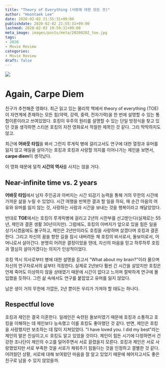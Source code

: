 ```yaml
---
title: "Theory of Everything (사랑에 대한 모든 것)"
author: "Hoontaek Lee"
date: 2020-02-02 21:55:31+09:00
publishdate: 2020-02-02 21:55:31+09:00
lastmod: 2020-02-03 19:59:31+09:00
meta_image: images/posts/meta/20200202_toe.jpg
tags:
- 2020
- Movie Review
categories:
- Movie Review
draft: false
---
```


![](https://movie-phinf.pstatic.net/20141215_240/1418606368286QqKQF_JPEG/movie_image.jpg?type=m665_443_2)

# Again, Carpe Diem

친구가 추천해준 영화다. 최근 읽고 있는 물리학 책에서 theory of everything (TOE)이 자연계에 존재하는 모든 힘(약력, 강력, 중력, 전자기력)을 한 번에 설명할 수 있는 통합이론이라고 쓰여있었다. 호킹이 우주의 원리를 설명할 수 있는 단일 방정식을 찾고 있던 것을 생각하면 스티븐 호킹의 자전 영화로서 적절한 제목인 것 같다. 그리 딱딱하지도 않고.

최근에 **어바웃 타임**을 봐서 그런지 루게릭 병에 걸리고서도 연구에 대한 열정과 유머를 잃지 않고 매일을 살아가는 호킹과 호킹과 사랑할 의지를 이어나가는 제인을 보면서, **carpe diem**이 생각났다.

이 영화 때문에 덜컥 **시간의 역사**를 사지는 않을 거다.

## Near-infinite time vs. 2 years

**어바웃 타임**에서 남자 주인공과 아버지는 시간 되감기 능력을 통해 거의 무한의 시간에 가까운 삶을 누릴 수 있었다. 시간 여행을 반복한 결과 할 일을 하되, 매 순간 마음의 여유와 유머를 잃지 않는 것, 사랑하는 사람과 시간을 보내는 것을 행복이라고 깨달았었다.

반대로 **TOE**에서는 호킹이 루게릭병에 걸리고 2년의 시한부를 선고받는다(실제로는 55년, 제인과 결혼 생활 30년이지만). 그럼에도, 호킹의 아버지가 앞으로 있을 힘든 일을 상기시켰음에도 불구하고, 제인은 2년만이라도 호킹을 사랑하며 살겠다며 호킹과 결혼한다. 그리고 자신의 꿈을 향한 길을 잠시 내버려둔 채 호킹의 비서로서, 돌보미로서, 어머니로서 살아간다. 분명히 어려운 결정이었을 텐데, 자신의 마음을 믿고 하루하루 호킹과 열심히 살아가겠다는 의지가 인상적이었다.

호킹 역시 의사로부터 병에 대한 설명을 듣고서 "What about my brain?"이라 물으며 자신의 연구자로서의 삶부터 걱정한다. 실제로 2년보다 훨씬 긴 시간을 살았지만 호킹은 언제 죽어도 이상하지 않을 상태였기 때문에 시간이 없다고 느끼며 절박하게 연구에 몰입했을 듯하다. 그런 삶 속에서도 연구를 붙잡았고 유머를 잃지 않았다.

남은 생이 거의 무한에 가깝든, 2년 뿐이든 우리가 가져야 할 태도는 하나다.

## Respectful love

호킹과 제인은 결국 이혼한다. 일레인은 숙련된 돌보미였기 때문에 호킹과 소통하고 호킹을 이해하는 데 제인보다 능숙했고 이를 호킹도 좋아했던 것 같다. 반면, 제인은 호킹을 사랑했지만 보조하는 데 많이 지쳐있었다. "I have loved you. I did my best"라는 제인의 말은 진실이고,ㅌ 호킹도 알고 있었을 것이다. 제인이 힘든 시기에 다정하면서 건강한 조나단이 제인의 수고를 덜어주면서 서로 끌렸을지 모른다. 호킹과 제인은 서로 사랑했었지만 서로 부족한 것을 서로가 채워주기 힘들다는 것을 인정하고 결별한 것 같다. 어려웠던 상황, 서로에 대해 보여왔던 마음을 잘 알고 있었기 때문에 헤어지고서도 좋은 친구로 남을 수 있지 않았을까.